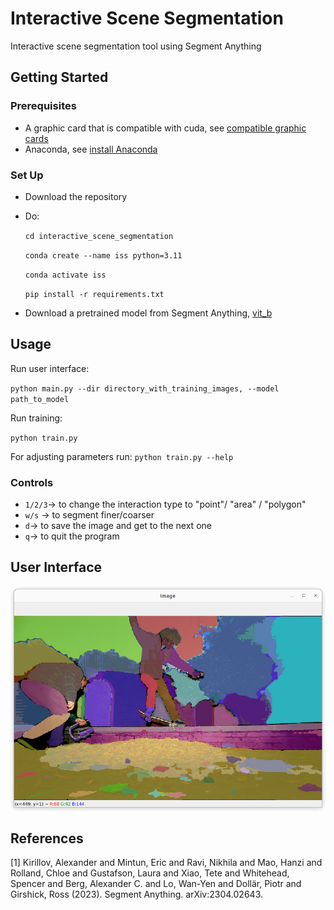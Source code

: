 # Interactive Scene Segmentation
Interactive scene segmentation tool using Segment Anything

## Getting Started

### Prerequisites

- A graphic card that is compatible with cuda, see [compatible graphic cards](https://developer.nvidia.com/cuda-gpus)
- Anaconda, see [install Anaconda](https://docs.anaconda.com/free/anaconda/install/index.html)

### Set Up

- Download the repository
- Do:

    ``cd interactive_scene_segmentation``

    ``conda create --name iss python=3.11``

    ``conda activate iss``

    ``pip install -r requirements.txt``
- Download a pretrained model from Segment Anything, [vit_b](https://dl.fbaipublicfiles.com/segment_anything/sam_vit_b_01ec64.pth)

## Usage

Run user interface:

``python main.py --dir directory_with_training_images, --model path_to_model``

Run training:

``python train.py``

For adjusting parameters run:
``python train.py --help``

### Controls
- `1/2/3`->  to change the interaction type to "point"/ "area" / "polygon"
- `w/s` -> to segment finer/coarser
- `d`-> to save the image and get to the next one
- `q`-> to quit the program

## User Interface
![User Interface](user_interface.png)

## References

<a id="1">[1]</a> 
Kirillov, Alexander and Mintun, Eric and Ravi, Nikhila and Mao, Hanzi and Rolland, Chloe and Gustafson, Laura and Xiao, Tete and Whitehead, Spencer and Berg, Alexander C. and Lo, Wan-Yen and Dollär, Piotr and Girshick, Ross (2023). 
Segment Anything. 
arXiv:2304.02643.